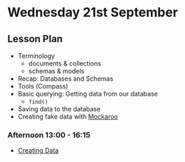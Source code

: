 # Wednesday 21st September

## Lesson Plan

+ Terminology
  + documents & collections
  + schemas & models
+ Recap: Databases and Schemas
+ Tools (Compass)
+ Basic querying: Getting data from our database
  + `find()`
+ Saving data to the database
+ Creating fake data with [Mockaroo](https://mockaroo.com/)

### Afternoon 13:00 - 16:15

+ [Creating Data](https://github.com/FrancoSpeziali/db-creating-data)
